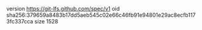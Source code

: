 version https://git-lfs.github.com/spec/v1
oid sha256:379659a8483b17dd5aeb545c02e66c46fb91e94801e29ac8ecfb1173fc337cca
size 1528
